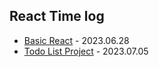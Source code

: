 ## React Time log

* [Basic React](https://github.com/wani-ham/Today-I-Learned/blob/main/react/basic_react.md) - 2023.06.28
* [Todo List Project](https://github.com/wani-ham/Today-I-Learned/blob/main/react/todo-list/todo_list.md) - 2023.07.05